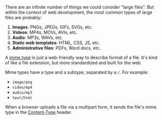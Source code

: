 There are an infinite number of things we could consider "large files". But within the context of web development, the most common types of large files are probably:

1. **Images**: PNGs, JPEGs, GIFs, SVGs, etc.
2. **Videos**: MP4s, MOVs, AVIs, etc.
3. **Audio**: MP3s, WAVs, etc.
4. **Static web templates**: HTML, CSS, JS, etc.
5. **Administrative files**: PDFs, Word docs, etc.

A [mime type](https://developer.mozilla.org/en-US/docs/Web/HTTP/Basics_of_HTTP/MIME_types) is just a web-friendly way to describe format of a file. It's kind of like a file extension, but more standardized and built for the web.

Mime types have a type and a subtype, separated by a `/`. For example:

- `image/png`
- `video/mp4`
- `audio/mp3`
- `text/html`

When a browser uploads a file via a multipart form, it sends the file's mime type in the [Content-Type](https://developer.mozilla.org/en-US/docs/Web/HTTP/Headers/Content-Type) header.